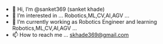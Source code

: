 - 👋 Hi, I’m @sanket369 (sanket khade)
- 👀 I’m interested in ... Robotics,ML,CV,AI,AGV ...
- 🌱 I’m currently working as Robotics Engineer and learning Robotics,ML,CV,AI,AGV  ... 
- 📫 How to reach me ... skhade369@gmail.com

<!---
sanket369/sanket369 is a ✨ special ✨ repository because its `README.md` (this file) appears on your GitHub profile.
You can click the Preview link to take a look at your changes.
--->
